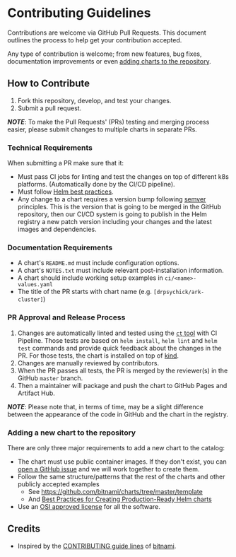 # Contributing Guidelines

Contributions are welcome via GitHub Pull Requests. This document outlines the process to help get your contribution accepted.

Any type of contribution is welcome; from new features, bug fixes, documentation improvements or even [adding charts to the repository](#adding-a-new-chart-to-the-repository).

## How to Contribute

1. Fork this repository, develop, and test your changes.
2. Submit a pull request.

***NOTE***: To make the Pull Requests' (PRs) testing and merging process easier, please submit changes to multiple charts in separate PRs.

### Technical Requirements

When submitting a PR make sure that it:
- Must pass CI jobs for linting and test the changes on top of different k8s platforms. (Automatically done by the CI/CD pipeline).
- Must follow [Helm best practices](https://helm.sh/docs/chart_best_practices/).
- Any change to a chart requires a version bump following [semver](https://semver.org/) principles. This is the version that is going to be merged in the GitHub repository, then our CI/CD system is going to publish in the Helm registry a new patch version including your changes and the latest images and dependencies.

### Documentation Requirements

- A chart's `README.md` must include configuration options.
- A chart's `NOTES.txt` must include relevant post-installation information.
- A chart should include working setup examples in `ci/<name>-values.yaml`
- The title of the PR starts with chart name (e.g. `[drpsychick/ark-cluster]`)

### PR Approval and Release Process

1. Changes are automatically linted and tested using the [`ct` tool](https://github.com/helm/chart-testing) with CI Pipeline. Those tests are based on `helm install`, `helm lint` and `helm test` commands and provide quick feedback about the changes in the PR. For those tests, the chart is installed on top of [kind](https://github.com/kubernetes-sigs/kind).
2. Changes are manually reviewed by contributors.
3. When the PR passes all tests, the PR is merged by the reviewer(s) in the GitHub `master` branch.
4. Then a maintainer will package and push the chart to GitHub Pages and Artifact Hub.

***NOTE***: Please note that, in terms of time, may be a slight difference between the appearance of the code in GitHub and the chart in the registry.

### Adding a new chart to the repository

There are only three major requirements to add a new chart to the catalog:
- The chart must use public container images. If they don't exist, you can [open a GitHub issue](https://github.com/DrPsychick/ark-server-charts/issues/new/choose) and we will work together to create them.
- Follow the same structure/patterns that the rest of the charts and other publicly accepted examples
  - See https://github.com/bitnami/charts/tree/master/template
  - And [Best Practices for Creating Production-Ready Helm charts](https://docs.bitnami.com/tutorials/production-ready-charts/)
- Use an [OSI approved license](https://opensource.org/licenses) for all the software.


## Credits
* Inspired by the [CONTRIBUTING guide lines](https://github.com/bitnami/charts/blob/master/CONTRIBUTING.md) of [bitnami](https://github.com/bitnami).